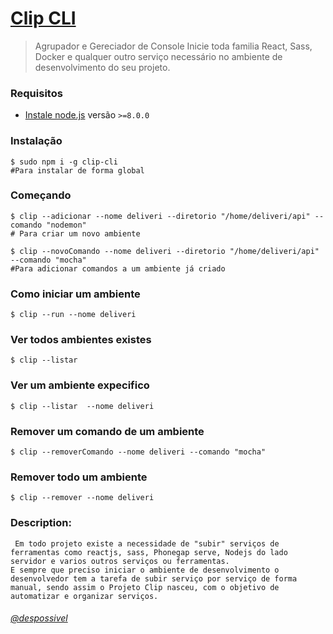 # [Clip CLI](https://clipjs.github.io)
 
> Agrupador e Gereciador de Console 
> Inicie toda familia React, Sass, Docker e qualquer outro serviço necessário no ambiente de desenvolvimento do seu projeto.

### Requisitos

- [Instale node.js](http://nodejs.org/) versão `>=8.0.0`
 
### Instalação

    $ sudo npm i -g clip-cli
    #Para instalar de forma global

### Começando

    $ clip --adicionar --nome deliveri --diretorio "/home/deliveri/api" --comando "nodemon"   
    # Para criar um novo ambiente 
    
    $ clip --novoComando --nome deliveri --diretorio "/home/deliveri/api" --comando "mocha"
    #Para adicionar comandos a um ambiente já criado
 
### Como iniciar um ambiente

    $ clip --run --nome deliveri


### Ver todos ambientes existes

    $ clip --listar

### Ver um ambiente expecifico 

    $ clip --listar  --nome deliveri

### Remover um comando de um ambiente 

    $ clip --removerComando --nome deliveri --comando "mocha"

### Remover todo um ambiente

    $ clip --remover --nome deliveri



### Description:

     Em todo projeto existe a necessidade de "subir" serviços de ferramentas como reactjs, sass, Phonegap serve, Nodejs do lado servidor e varios outros serviços ou ferramentas.
    E sempre que preciso iniciar o ambiente de desenvolvimento o desenvolvedor tem a tarefa de subir serviço por serviço de forma manual, sendo assim o Projeto Clip nasceu, com o objetivo de automatizar e organizar serviços.

###### [@despossivel](https://instagram.com/despossivel) 
